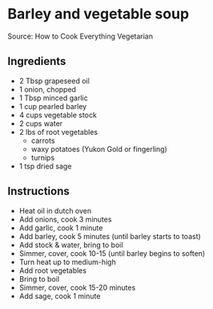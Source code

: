 # Barley and vegetable soup

Source: How to Cook Everything Vegetarian

## Ingredients

- 2 Tbsp grapeseed oil
- 1 onion, chopped
- 1 Tbsp minced garlic
- 1 cup pearled barley
- 4 cups vegetable stock
- 2 cups water
- 2 lbs of root vegetables
  - carrots
  - waxy potatoes (Yukon Gold or fingerling)
  - turnips
- 1 tsp dried sage

## Instructions

- Heat oil in dutch oven
- Add onions, cook 3 minutes
- Add garlic, cook 1 minute
- Add barley, cook 5 minutes (until barley starts to toast)
- Add stock & water, bring to boil
- Simmer, cover, cook 10-15 (until barley begins to soften)
- Turn heat up to medium-high
- Add root vegetables
- Bring to boil
- Simmer, cover, cook 15-20 minutes
- Add sage, cook 1 minute
